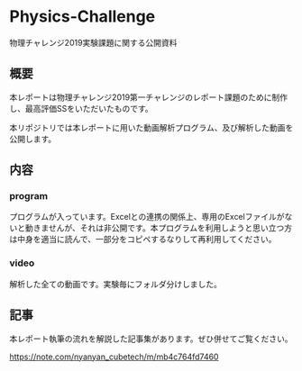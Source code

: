 # Physics-Challenge
物理チャレンジ2019実験課題に関する公開資料



## 概要

本レポートは物理チャレンジ2019第一チャレンジのレポート課題のために制作し、最高評価SSをいただいたものです。

本リポジトリでは本レポートに用いた動画解析プログラム、及び解析した動画を公開します。

## 内容

### program

プログラムが入っています。Excelとの連携の関係上、専用のExcelファイルがないと動きませんが、それは非公開です。本プログラムを利用しようと思い立つ方は中身を適当に読んで、一部分をコピペするなりして再利用してください。

### video

解析した全ての動画です。実験毎にフォルダ分けしました。

## 記事

本レポート執筆の流れを解説した記事集があります。ぜひ併せてご覧ください。

https://note.com/nyanyan_cubetech/m/mb4c764fd7460